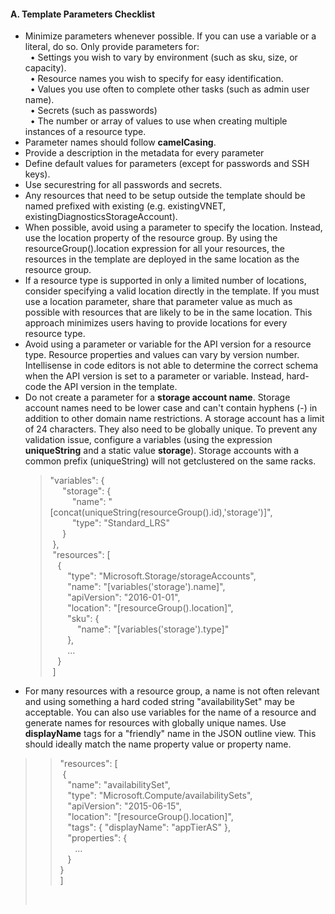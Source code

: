 <h4><b>A. Template Parameters Checklist </b></h4> 

<ul>
<li>Minimize parameters whenever possible. If you can use a variable or a literal, do so. Only provide parameters for:</li>
&nbsp;&nbsp;• Settings you wish to vary by environment (such as sku, size, or capacity).<br/>
&nbsp;&nbsp;• Resource names you wish to specify for easy identification. <br/>
&nbsp;&nbsp;• Values you use often to complete other tasks (such as admin user name).<br/>
&nbsp;&nbsp;• Secrets (such as passwords)<br/>
&nbsp;&nbsp;• The number or array of values to use when creating multiple instances of a resource type.<br/>
<li>Parameter names should follow <b>camelCasing</b>.</li>
<li>Provide a description in the metadata for every parameter</li>
<li>Define default values for parameters (except for passwords and SSH keys).</li>
<li>Use securestring for all passwords and secrets.</li>
<li>Any resources that need to be setup outside the template should be named prefixed with existing (e.g. existingVNET, existingDiagnosticsStorageAccount).</li>
<li>When possible, avoid using a parameter to specify the location. Instead, use the location property of the resource group. By using the resourceGroup().location expression for all your resources, the resources in the template are deployed in the same location as the resource group.</li>
<li>If a resource type is supported in only a limited number of locations, consider specifying a valid location directly in the template. If you must use a location parameter, share that parameter value as much as possible with resources that are likely to be in the same location. This approach minimizes users having to provide locations for every resource type.</li>
<li>Avoid using a parameter or variable for the API version for a resource type. Resource properties and values can vary by version number. Intellisense in code editors is not able to determine the correct schema when the API version is set to a parameter or variable. Instead, hard-code the API version in the template.</li>
<li>Do not create a parameter for a <b>storage account name</b>. Storage account names need to be lower case and can't contain hyphens (-) in addition to other domain name restrictions. A storage account has a limit of 24 characters. They also need to be globally unique. To prevent any validation issue, configure a variables (using the expression <b>uniqueString</b> and a static value <b>storage</b>). Storage accounts with a common prefix (uniqueString) will not getclustered on the same racks.
  <blockquote>
    <p>&quot;variables&quot;: { <br>
      &nbsp;&nbsp;&nbsp;&nbsp;  &quot;storage&quot;: { <br>
      &nbsp;&nbsp;&nbsp;&nbsp;&nbsp;&nbsp;&nbsp;&nbsp;  &quot;name&quot;: &quot;[concat(uniqueString(resourceGroup().id),'storage')]&quot;, <br>
      &nbsp;&nbsp;&nbsp;&nbsp;&nbsp;&nbsp;&nbsp;&nbsp;  &quot;type&quot;: &quot;Standard_LRS&quot; <br>
      &nbsp;&nbsp;&nbsp;&nbsp;  } <br>
      &nbsp;}, <br>
      &nbsp;&quot;resources&quot;: [ <br>
      &nbsp;&nbsp;  { <br>
      &nbsp;&nbsp;&nbsp;&nbsp;&nbsp;&nbsp;  &quot;type&quot;: &quot;Microsoft.Storage/storageAccounts&quot;, <br>
      &nbsp;&nbsp;&nbsp;&nbsp;&nbsp;&nbsp;  &quot;name&quot;: &quot;[variables('storage').name]&quot;, <br>
      &nbsp;&nbsp;&nbsp;&nbsp;&nbsp;&nbsp;  &quot;apiVersion&quot;: &quot;2016-01-01&quot;, <br>
      &nbsp;&nbsp;&nbsp;&nbsp;&nbsp;&nbsp;  &quot;location&quot;: &quot;[resourceGroup().location]&quot;, <br>
      &nbsp;&nbsp;&nbsp;&nbsp;&nbsp;&nbsp;  &quot;sku&quot;: { <br>
      &nbsp;&nbsp;&nbsp;&nbsp;&nbsp;&nbsp;&nbsp;&nbsp;&nbsp;&nbsp; &quot;name&quot;:  &quot;[variables('storage').type]&quot; <br>
      &nbsp;&nbsp;&nbsp;&nbsp;&nbsp;&nbsp;  }, <br>
      &nbsp;&nbsp;&nbsp;&nbsp;&nbsp;&nbsp;  ... <br>
      &nbsp;&nbsp;  } <br>
      &nbsp;]
      </blockquote>
    </p>
  </blockquote>
</li>

<li>For many resources with a resource group, a name is not often relevant and using something a hard coded string "availabilitySet" may be acceptable. You can also use variables for the name of a resource and generate names for resources with globally unique names. Use <b>displayName</b> tags for a "friendly" name in the JSON outline view. This should ideally match the name property value or property name.  </li>
</ul>




<blockquote>
  <blockquote>
    <p>&quot;resources&quot;: [<br>
      &nbsp;{<br>
      &nbsp;&nbsp; &quot;name&quot;:  &quot;availabilitySet&quot;,<br>
      &nbsp;&nbsp; &quot;type&quot;:  &quot;Microsoft.Compute/availabilitySets&quot;,<br>
      &nbsp;&nbsp; &quot;apiVersion&quot;:  &quot;2015-06-15&quot;,<br>
      &nbsp;&nbsp; &quot;location&quot;:  &quot;[resourceGroup().location]&quot;,<br>
      &nbsp;&nbsp; &quot;tags&quot;: { &quot;displayName&quot;:  &quot;appTierAS&quot; },<br>
      &nbsp;&nbsp; &quot;properties&quot;: {<br>
      &nbsp;&nbsp;&nbsp;&nbsp;&nbsp; ...<br>
      &nbsp;&nbsp; }<br>
      }<br>
      ]</p>
  </blockquote>
  <p>&nbsp;</p>
</blockquote>
